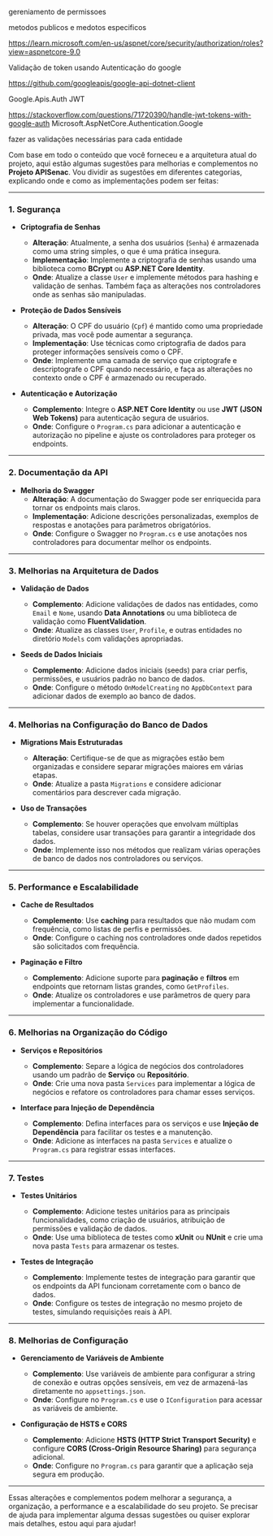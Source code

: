 gereniamento de permissoes


metodos publicos e medotos especificos 

https://learn.microsoft.com/en-us/aspnet/core/security/authorization/roles?view=aspnetcore-9.0

Validação de token usando Autenticação do google

https://github.com/googleapis/google-api-dotnet-client


Google.Apis.Auth
JWT

https://stackoverflow.com/questions/71720390/handle-jwt-tokens-with-google-auth
Microsoft.AspNetCore.Authentication.Google

fazer as validações necessárias para cada entidade





















Com base em todo o conteúdo que você forneceu e a arquitetura atual do projeto, aqui estão algumas sugestões para melhorias e complementos no **Projeto APISenac**. Vou dividir as sugestões em diferentes categorias, explicando onde e como as implementações podem ser feitas:

---

### 1. **Segurança**
   - **Criptografia de Senhas**
     - **Alteração**: Atualmente, a senha dos usuários (`Senha`) é armazenada como uma string simples, o que é uma prática insegura.
     - **Implementação**: Implemente a criptografia de senhas usando uma biblioteca como **BCrypt** ou **ASP.NET Core Identity**.
     - **Onde**: Atualize a classe `User` e implemente métodos para hashing e validação de senhas. Também faça as alterações nos controladores onde as senhas são manipuladas.

   - **Proteção de Dados Sensíveis**
     - **Alteração**: O CPF do usuário (`Cpf`) é mantido como uma propriedade privada, mas você pode aumentar a segurança.
     - **Implementação**: Use técnicas como criptografia de dados para proteger informações sensíveis como o CPF.
     - **Onde**: Implemente uma camada de serviço que criptografe e descriptografe o CPF quando necessário, e faça as alterações no contexto onde o CPF é armazenado ou recuperado.

   - **Autenticação e Autorização**
     - **Complemento**: Integre o **ASP.NET Core Identity** ou use **JWT (JSON Web Tokens)** para autenticação segura de usuários.
     - **Onde**: Configure o `Program.cs` para adicionar a autenticação e autorização no pipeline e ajuste os controladores para proteger os endpoints.

---

### 2. **Documentação da API**
   - **Melhoria do Swagger**
     - **Alteração**: A documentação do Swagger pode ser enriquecida para tornar os endpoints mais claros.
     - **Implementação**: Adicione descrições personalizadas, exemplos de respostas e anotações para parâmetros obrigatórios.
     - **Onde**: Configure o Swagger no `Program.cs` e use anotações nos controladores para documentar melhor os endpoints.

---

### 3. **Melhorias na Arquitetura de Dados**
   - **Validação de Dados**
     - **Complemento**: Adicione validações de dados nas entidades, como `Email` e `Nome`, usando **Data Annotations** ou uma biblioteca de validação como **FluentValidation**.
     - **Onde**: Atualize as classes `User`, `Profile`, e outras entidades no diretório `Models` com validações apropriadas.

   - **Seeds de Dados Iniciais**
     - **Complemento**: Adicione dados iniciais (seeds) para criar perfis, permissões, e usuários padrão no banco de dados.
     - **Onde**: Configure o método `OnModelCreating` no `AppDbContext` para adicionar dados de exemplo ao banco de dados.

---

### 4. **Melhorias na Configuração do Banco de Dados**
   - **Migrations Mais Estruturadas**
     - **Alteração**: Certifique-se de que as migrações estão bem organizadas e considere separar migrações maiores em várias etapas.
     - **Onde**: Atualize a pasta `Migrations` e considere adicionar comentários para descrever cada migração.

   - **Uso de Transações**
     - **Complemento**: Se houver operações que envolvam múltiplas tabelas, considere usar transações para garantir a integridade dos dados.
     - **Onde**: Implemente isso nos métodos que realizam várias operações de banco de dados nos controladores ou serviços.

---

### 5. **Performance e Escalabilidade**
   - **Cache de Resultados**
     - **Complemento**: Use **caching** para resultados que não mudam com frequência, como listas de perfis e permissões.
     - **Onde**: Configure o caching nos controladores onde dados repetidos são solicitados com frequência.

   - **Paginação e Filtro**
     - **Complemento**: Adicione suporte para **paginação** e **filtros** em endpoints que retornam listas grandes, como `GetProfiles`.
     - **Onde**: Atualize os controladores e use parâmetros de query para implementar a funcionalidade.

---

### 6. **Melhorias na Organização do Código**
   - **Serviços e Repositórios**
     - **Complemento**: Separe a lógica de negócios dos controladores usando um padrão de **Serviço** ou **Repositório**.
     - **Onde**: Crie uma nova pasta `Services` para implementar a lógica de negócios e refatore os controladores para chamar esses serviços.

   - **Interface para Injeção de Dependência**
     - **Complemento**: Defina interfaces para os serviços e use **Injeção de Dependência** para facilitar os testes e a manutenção.
     - **Onde**: Adicione as interfaces na pasta `Services` e atualize o `Program.cs` para registrar essas interfaces.

---

### 7. **Testes**
   - **Testes Unitários**
     - **Complemento**: Adicione testes unitários para as principais funcionalidades, como criação de usuários, atribuição de permissões e validação de dados.
     - **Onde**: Use uma biblioteca de testes como **xUnit** ou **NUnit** e crie uma nova pasta `Tests` para armazenar os testes.

   - **Testes de Integração**
     - **Complemento**: Implemente testes de integração para garantir que os endpoints da API funcionam corretamente com o banco de dados.
     - **Onde**: Configure os testes de integração no mesmo projeto de testes, simulando requisições reais à API.

---

### 8. **Melhorias de Configuração**
   - **Gerenciamento de Variáveis de Ambiente**
     - **Complemento**: Use variáveis de ambiente para configurar a string de conexão e outras opções sensíveis, em vez de armazená-las diretamente no `appsettings.json`.
     - **Onde**: Configure no `Program.cs` e use o `IConfiguration` para acessar as variáveis de ambiente.

   - **Configuração de HSTS e CORS**
     - **Complemento**: Adicione **HSTS (HTTP Strict Transport Security)** e configure **CORS (Cross-Origin Resource Sharing)** para segurança adicional.
     - **Onde**: Configure no `Program.cs` para garantir que a aplicação seja segura em produção.

---

Essas alterações e complementos podem melhorar a segurança, a organização, a performance e a escalabilidade do seu projeto. Se precisar de ajuda para implementar alguma dessas sugestões ou quiser explorar mais detalhes, estou aqui para ajudar!